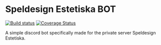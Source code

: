 # Speldesign Estetiska BOT
[![Build status](https://ci.appveyor.com/api/projects/status/7u45ojhicarcph72?svg=true)](https://ci.appveyor.com/project/LeMorrow/speldesign-estetiska-bot)
[![Coverage Status](https://coveralls.io/repos/github/LeMorrow/Speldesign-Estetiska-BOT/badge.svg?branch=master)](https://coveralls.io/github/LeMorrow/Speldesign-Estetiska-BOT?branch=master)

A simple discord bot specifically made for the private server Speldesign Estetiska.